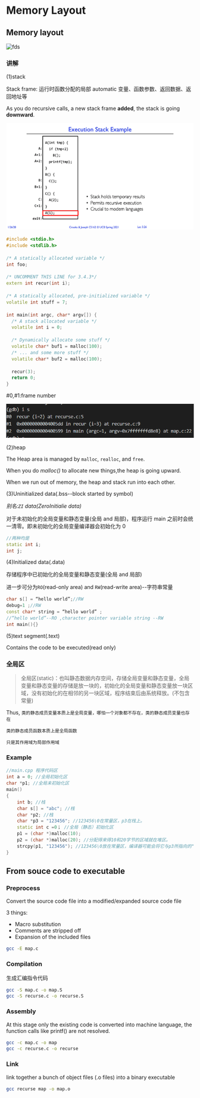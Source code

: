 # Memory Layout

## Memory layout

![fds](https://imgconvert.csdnimg.cn/aHR0cHM6Ly9tZWRpYS5nZWVrc2ZvcmdlZWtzLm9yZy93cC1jb250ZW50L3VwbG9hZHMvbWVtb3J5TGF5b3V0Qy5qcGc?x-oss-process=image/format,png)

### 讲解

(1)stack

Stack frame:
运行时函数分配的局部 automatic 变量、函数参数、返回数据、返回地址等

As you do recursive calls, a new stack frame **added**, the stack is going **downward**.

![pic (1)](<https://raw.githubusercontent.com/zxc2012/image/main/pic%20(1).gif>)

```cpp
#include <stdio.h>
#include <stdlib.h>

/* A statically allocated variable */
int foo;

/* UNCOMMENT THIS LINE for 3.4.3*/
extern int recur(int i);

/* A statically allocated, pre-initialized variable */
volatile int stuff = 7;

int main(int argc, char* argv[]) {
  /* A stack allocated variable */
  volatile int i = 0;

  /* Dynamically allocate some stuff */
  volatile char* buf1 = malloc(100);
  /* ... and some more stuff */
  volatile char* buf2 = malloc(100);

  recur(3);
  return 0;
}
```

#0,#1:frame number

![20210330193414](https://raw.githubusercontent.com/zxc2012/image/main/20210330193414.png)

(2)heap

The Heap area is managed by `malloc`, `realloc`, and `free`.

When you do _malloc()_ to allocate new things,the heap is going upward.

When we run out of memory, the heap and stack run into each other.

(3)Uninitialized data(.bss--block started by symbol)

_别名:`ZI` data(ZeroInitialie data)_

对于未初始化的全局变量和静态变量(全局 and 局部)，程序运行 main 之前时会统一清零。即未初始化的全局变量编译器会初始化为 0

```cpp
//两种均是
static int i;
int j;
```

(4)Initialized data(.data)

存储程序中已初始化的全局变量和静态变量(全局 and 局部)

进一步可分为`RO`(read-only area) and `RW`(read-write area)--字符串常量

```cpp
char s[] = “hello world”;//RW
debug=1 ;//RW
const char* string = “hello world” ;
//“hello world”--RO ,character pointer variable string --RW
int main(){}
```

(5)text segment(.text)

Contains the code to be executed(read only)

### 全局区

> 全局区(static)：也叫静态数据内存空间，存储全局变量和静态变量，全局变量和静态变量的存储是放一块的，初始化的全局变量和静态变量放一块区域，没有初始化的在相邻的另一块区域，程序结束后由系统释放。(不包含常量)

Thus,
`类的静态成员变量本质上是全局变量，哪怕一个对象都不存在，类的静态成员变量也存在`

`类的静态成员函数本质上是全局函数`

`只是其作用域为局部作用域`

### Example

```cpp
//main.cpp 程序代码区
int a = 0; //全局初始化区
char *p1; //全局未初始化区
main()
{
    int b; //栈
    char s[] = "abc"; //栈
    char *p2; //栈
    char *p3 = "123456"; //123456\0在常量区，p3在栈上。
    static int c =0； //全局（静态）初始化区
    p1 = (char *)malloc(10);
    p2 = (char *)malloc(20); //分配得来得10和20字节的区域就在堆区。
    strcpy(p1, "123456"); //123456\0放在常量区，编译器可能会将它与p3所指向的"123456"优化成一个地方。
}
```

## From souce code to executable

### Preprocess

Convert the source code file into a modified/expanded source code file

3 things:

- Macro substitution
- Comments are stripped off
- Expansion of the included files

```bash
gcc -E map.c
```

### Compilation

生成汇编指令代码

```bash
gcc -S map.c -o map.S
gcc -S recurse.c -o recurse.S
```

### Assembly

At this stage only the existing code is converted into machine language, the function calls like printf() are not resolved.

```bash
gcc -c map.c -o map
gcc -c recurse.c -o recurse
```

### Link

link together a bunch of object files (.o files) into a binary executable

```bash
gcc recurse map -o map.o
```
